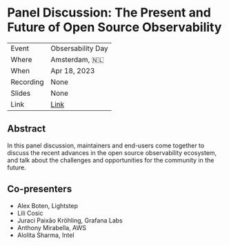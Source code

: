 # Panel Discussion: The Present and Future of Open Source Observability

|           |                                |
| --------- | ------------------------------ |
| Event     | Obsersability Day              |
| Where     | Amsterdam, 🇳🇱                  |
| When      | Apr 18, 2023                   |
| Recording | None                           |
| Slides    | None                           |
| Link      | [Link](https://sched.co/1Jo8f) |

## Abstract

In this panel discussion, maintainers and end-users come together to discuss the recent advances in the open source observability ecosystem, and talk about the challenges and opportunities for the community in the future.

## Co-presenters

* Alex Boten, Lightstep
* Lili Cosic
* Juraci Paixão Kröhling, Grafana Labs
* Anthony Mirabella, AWS
* Alolita Sharma, Intel